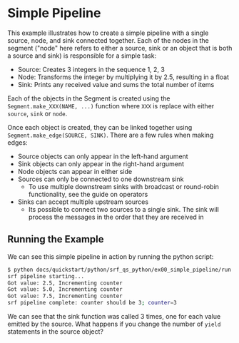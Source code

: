 # Simple Pipeline

This example illustrates how to create a simple pipeline with a single source, node, and sink connected together. Each of the nodes in the segment ("node" here refers to either a source, sink or an object that is both a source and sink) is responsible for a simple task:

- Source: Creates 3 integers in the sequence 1, 2, 3
- Node: Transforms the integer by multiplying it by 2.5, resulting in a float
- Sink: Prints any received value and sums the total number of items

Each of the objects in the Segment is created using the `Segment.make_XXX(NAME, ...)` function where `XXX` is replace with either `source`, `sink` or `node`.

Once each object is created, they can be linked together using `Segment.make_edge(SOURCE, SINK)`. There are a few rules when making edges:

- Source objects can only appear in the left-hand argument
- Sink objects can only appear in the right-hand argument
- Node objects can appear in either side
- Sources can only be connected to one downstream sink
  - To use multiple downstream sinks with broadcast or round-robin functionality, see the guide on operators
- Sinks can accept multiple upstream sources
  - Its possible to connect two sources to a single sink. The sink will process the messages in the order that they are received in

## Running the Example

We can see this simple pipeline in action by running the python script:

```bash
$ python docs/quickstart/python/srf_qs_python/ex00_simple_pipeline/run.py
srf pipeline starting...
Got value: 2.5, Incrementing counter
Got value: 5.0, Incrementing counter
Got value: 7.5, Incrementing counter
srf pipeline complete: counter should be 3; counter=3
```

We can see that the sink function was called 3 times, one for each value emitted by the source. What happens if you change the number of `yield` statements in the source object?
